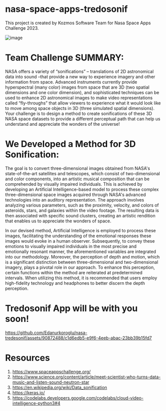 # nasa-space-apps-tredosonif
This project is created by Kozmos Software Team for Nasa Space Apps Challenge 2023. 

![image](https://github.com/Edanurkoroglu/nasa-tredesonif/assets/90872488/652b227d-7e37-401d-8010-57b5e47b7a11)




# Team Challenge SUMMARY:
NASA offers a variety of “sonifications” – translations of 2D astronomical data into sound –that provide a new way to experience imagery and other information from space. Advanced instruments currently provide hyperspectral (many color) images from space that are 3D (two spatial dimensions and one color dimension), and sophisticated techniques can be used to enhance 2D astronomical images to make video representations called “fly-throughs” that allow viewers to experience what it would look like to move among space objects in 3D (three simulated spatial dimensions). Your challenge is to design a method to create sonifications of these 3D NASA space datasets to provide a different perceptual path that can help us understand and appreciate the wonders of the universe!
# We Developed a Method for 3D Sonification:
The goal is to convert three-dimensional images obtained from NASA's state-of-the-art satellites and telescopes, which consist of two-dimensional and color components, into an artistic musical composition that can be comprehended by visually impaired individuals. This is achieved by developing an Artificial Intelligence-based model to process these complex three-dimensional space images acquired through NASA's advanced technologies into an auditory representation. The approach involves analyzing various parameters, such as the proximity, velocity, and colors of asteroids, stars, and galaxies within the video footage. The resulting data is then associated with specific sound clusters, creating an artistic rendition that enables us to appreciate the wonders of space.

In our devised method, Artificial Intelligence is employed to process these images, facilitating the understanding of the emotional responses these images would evoke in a human observer. Subsequently, to convey these emotions to visually impaired individuals in the most precise and emotionally resonant manner, the aforementioned variables are integrated into our methodology. Moreover, the perception of depth and motion, which is a significant distinction between three-dimensional and two-dimensional imagery, plays a pivotal role in our approach. To enhance this perception, certain functions within the method are reiterated at predetermined intervals. When utilizing this method, it is recommended that users employ high-fidelity technology and headphones to better discern the depth perception.




# Tredosonif App will be with you soon!

https://github.com/Edanurkoroglu/nasa-tredesonif/assets/90872488/c1d6edb5-e9f6-4eeb-abac-23bb39b15fd7





# Resources
1. https://www.spaceappschallenge.org/
2. https://www.science.org/content/article/meet-scientist-who-turns-data-music-and-listen-sound-neutron-star
3. https://en.wikipedia.org/wiki/Data_sonification
4. https://keras.io/
5. https://codelabs.developers.google.com/codelabs/cloud-video-intelligence-python3#4

